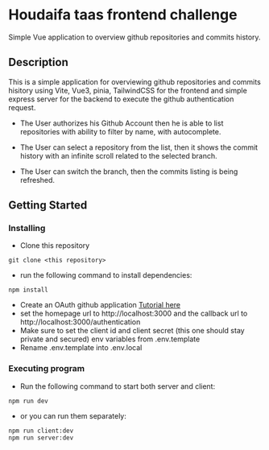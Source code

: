 # Houdaifa taas frontend challenge

Simple Vue application to overview github repositories and commits history.

## Description

This is a simple application for overviewing github repositories and commits hisitory using Vite, Vue3, pinia, TailwindCSS for the frontend and simple express server for the backend to execute the github authentication request.

- The User authorizes his Github Account then he is able to list repositories with ability to filter by name, with autocomplete.

- The User can select a repository from the list, then it shows the commit history with an infinite scroll related to the selected branch.

- The User can switch the branch, then the commits listing is being refreshed.

## Getting Started

### Installing

- Clone this repository

```
git clone <this repository>
```

- run the following command to install dependencies:

```
npm install
```

- Create an OAuth github application [Tutorial here](https://docs.github.com/en/developers/apps/building-oauth-apps/creating-an-oauth-app)
- set the homepage url to http://localhost:3000 and the callback url to http://localhost:3000/authentication
- Make sure to set the client id and client secret (this one should stay private and secured) env variables from .env.template
- Rename .env.template into .env.local

### Executing program

- Run the following command to start both server and client:

```
npm run dev
```

- or you can run them separately:

```
npm run client:dev
npm run server:dev
```

